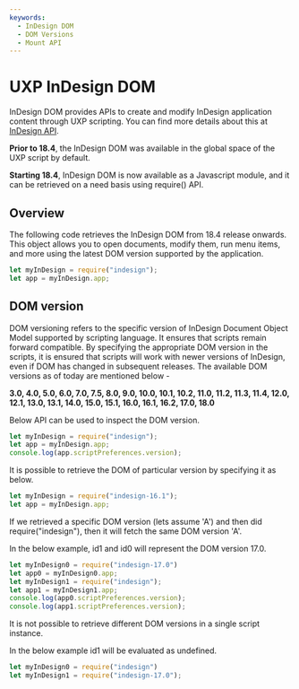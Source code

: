 ```yaml
---
keywords:
  - InDesign DOM
  - DOM Versions 
  - Mount API
---
```


# UXP InDesign DOM
InDesign DOM provides APIs to create and modify InDesign application content through UXP scripting. You can find more details about this at [InDesign API](/indesign/dom/api/). 

<InlineAlert variant="info" slots="text1, text2" />

**Prior to 18.4**, the InDesign DOM was available in the global space of the UXP script by default.

**Starting 18.4**, InDesign DOM is now available as a Javascript module, and it can be retrieved on a need basis using require() API.

## Overview
The following code retrieves the InDesign DOM from 18.4 release onwards. This object allows you to open documents, modify them, run menu items, and more using the latest DOM version supported by the application.

```js
let myInDesign = require("indesign");
let app = myInDesign.app;
```

## DOM version
DOM versioning refers to the specific version of InDesign Document Object Model supported by scripting language. It ensures that scripts remain forward compatible. By specifying the appropriate DOM version in the scripts, it is ensured that scripts will work with newer versions of InDesign, even if DOM has changed in subsequent releases. The available DOM versions as of today are mentioned below -

**3.0, 4.0, 5.0, 6.0, 7.0, 7.5, 8.0, 9.0, 10.0, 10.1, 10.2, 11.0, 11.2, 11.3, 11.4, 12.0, 12.1, 13.0, 13.1, 14.0, 15.0, 15.1, 16.0, 16.1, 16.2, 17.0, 18.0**

Below API can be used to inspect the DOM version.


```js
let myInDesign = require("indesign");
let app = myInDesign.app;
console.log(app.scriptPreferences.version);
```
It is possible to retrieve the DOM of particular version by specifying it as below. 

```js
let myInDesign = require("indesign-16.1");
let app = myInDesign.app;
```
If we retrieved a specific DOM version (lets assume 'A')  and then did require("indesign"), then it will fetch the same DOM version 'A'.

In the below example, id1 and id0 will represent the DOM version 17.0.

```js 
let myInDesign0 = require("indesign-17.0")
let app0 = myInDesign0.app;
let myInDesign1 = require("indesign");
let app1 = myInDesign1.app;
console.log(app0.scriptPreferences.version);
console.log(app1.scriptPreferences.version);
```
It is not possible to retrieve different DOM versions in a single script instance.

In the below example id1 will be evaluated as undefined.

```js
let myInDesign0 = require("indesign")
let myInDesign1 = require("indesign-17.0");
```